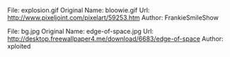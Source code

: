 

File: explosion.gif
Original Name: bloowie.gif
Url: http://www.pixeljoint.com/pixelart/59253.htm
Author: FrankieSmileShow

File: bg.jpg
Original Name: edge-of-space.jpg
Url: http://desktop.freewallpaper4.me/download/6683/edge-of-space
Author: xploited